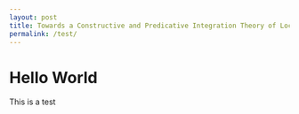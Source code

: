 ```yaml
---
layout: post
title: Towards a Constructive and Predicative Integration Theory of Locally Compact Metric Sets
permalink: /test/
---
```


# Hello World

This is a test
